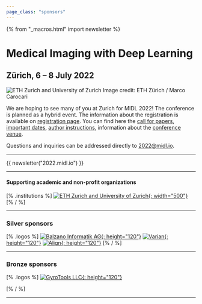 ```yaml
---
page_class: "sponsors"
---
```

{% from "_macros.html" import newsletter %}

<h1 class="midl">Medical&nbsp;Imaging with Deep&nbsp;Learning</h1>
<h2 class="midl">Zürich, 6 &ndash; 8 July 2022</h2>

<p class="primary-photo centered">
    <img alt="ETH Zurich and University of Zurich" src="/images/eth-university-zurich.jpg">
    <span class="credits">
        Image credit: ETH Zürich / Marco Carocari
    </span>
</p>

We are hoping to see many of you at Zurich for MIDL 2022!
The conference is planned as a hybrid event.
The information about the registration is available on [registration page](/registration.html).
You can find here the [call for papers](/call-for-papers.html), [important dates](/dates.html),
[author instructions](/author-instructions.html), information about the [conference venue](/venue.html).
 <!-- and details about [registration for the conference /TBA](/registration.html). -->

Questions and inquiries can be addressed directly to [2022@midl.io](mailto:2022@midl.io).

<!-- ## Call for Reviewers

If you would like to support MIDL 2022 as a reviewer you can apply under the following [link](https://docs.google.com/forms/d/e/1FAIpQLSfwjljOBuiKWCpEeQEv7n-vwTH13emgct_I1Dx3XROnnpBOng/viewform?usp=send_form) until December 3, 2021.  -->
<!-- 
## Paper Registration Update 

Due to large number of requests, requirements to register an abstract for the conference was removed. -->

---

{{ newsletter("2022.midl.io") }}

---
#### Supporting academic and non-profit organizations

[% .institutions %]
[![ETH Zurich and University of Zurich](/images/eth_uzh_logo.jpg){: width="500"}](https://ethz.ch/en.html)
[% / %]

---
<!-- 
#### Platinum sponsor

[% .logos %]

[% / %]

---

#### Gold sponsors

[% .logos %]
[% / %]

---
--- -->
### Silver sponsors

[% .logos %]
[![Balzano Informatik AG](/images/sponsors/balzano.png){: height="120"}](https://www.balzano.net)
[![Varian](/images/sponsors/varian.png){: height="120"}](https://www.varian.com/en-ch)
[![Align](/images/sponsors/align.png){: height="120"}](https://www.aligntech.com)
[% / %]

---
### Bronze sponsors

[% .logos %]
[![GyroTools LLC](/images/sponsors/gyrotools.png){: height="120"}](https://www.gyrotools.com/gt/)


[% / %]

---

